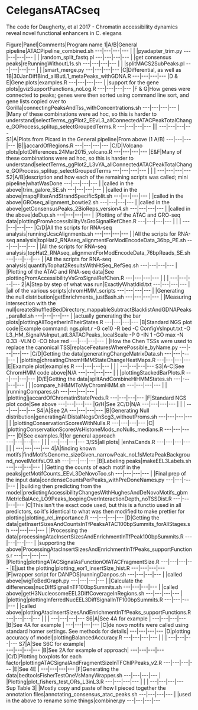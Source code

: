 # CelegansATACseq
The code for Daugherty, et al 2017 - Chromatin accessibility dynamics reveal novel functional enhancers in C. elegans


Figure|Panel|Comments|Program name
1|A/B|General pipeline|ATACPipeline_combined.sh
---|---|---|---
	|	|	|pyadapter_trim.py
---|---|---|---
	|	|	|random_split_fastq.pl
---|---|---|---
	|	|get consensus peaks|reRunningWithoutL1s.sh
---|---|---|---
	|	|	|splitMACS2SubPeaks.pl
---|---|---|---
	|	|	|smart_merge.py
---|---|---|---
	|C|Differential, as well as 1B|30JanDiffBind_allButL1_metaPeaks_withGDNA.R
---|---|---|---
	|D & E|Gene plots|examples.R
---|---|---|---
	|	|support for the gene plots|gvizSupportFunctions_noLog.R
---|---|---|---
	|F & G|How genes were connected to peaks; genes were then sorted using command line sort, and gene lists copied over to Gorilla|connectingPeaksAndTss_withConcentrations.sh
---|---|---|---
	|	|Many of these combinations were ad hoc, so this is harder to understand|selectTerms_ggPlot2_EEvL3_allConnectedATACPeakTotalChange_GOProcess_splitup_selectGroupedTerms.R
---|---|---|---
|||
---|---|---|---			
S1|A|Plots from Picard in the General pipeline|From above (1 A/B)
---|---|---|---
	|B||jaccardOfRegions.R
---|---|---|---
	|C/D|Volcano plots|plotDifferences.24Mar2015_volcano.R
---|---|---|---
	|E&F|Many of these combinations were ad hoc, so this is harder to understand|selectTerms_ggPlot2_L3vYA_allConnectedATACPeakTotalChange_GOProcess_splitup_selectGroupedTerms
---|---|---|---
	|	|	|
---|---|---|---
S2|A/B|description and how each of the remaining scripts was called; mini pipeline|whatWasDone
---|---|---|---
	|	|called in the above|trim_galore_SE.sh
---|---|---|---
	|	|called in the above|mapqFilterAndStrandSpecificSplit.sh
---|---|---|---
	|	|called in the above|GROseq_alignment_bowtie2.sh
---|---|---|---
	|	|called in the above|getConsensusPeaks_2BioReps_version4.sh
---|---|---|---
	|	|called in the above|deDup.sh
---|---|---|---
	|	|Plotting of the ATAC and GRO-seq data|plottingPromAccessibilityVsGroSignalRefChen.R
---|---|---|---
	|	|	|
---|---|---|---
	|C/D|All the scripts for RNA-seq analysis|runningUcscAlignments.sh
---|---|---|---
	|	|All the scripts for RNA-seq analysis|topHat2_RNAseq_alignmentForModEncodeData_36bp_PE.sh
---|---|---|---
	|	|All the scripts for RNA-seq analysis|topHat2_RNAseq_alignmentForModEncodeData_76bpReads_SE.sh
---|---|---|---
	|	|All the scripts for RNA-seq analysis|quantifyTophat2ResultsWithHtSeq_RefSeq.sh
---|---|---|---
	|	|Plotting of the ATAC and RNA-seq data|See plottingPromAccessibilityVsGroSignalRefChen.R
---|---|---|---
	|	|	|
---|---|---|---
2|A|Step by step of what was run|ExactlyWhatIdid.txt
---|---|---|---
	|	|all of the various scripts|chromHMM_scripts
---|---|---|---
	|	|Generating the null distribution|getEnrichments_justBash.sh
---|---|---|---
	|	|Measuring intersection with the null|createShuffledBedDirectory_mappableSubtractBlacklistAndGDNAPeaks_parallel.sh
---|---|---|---
	|	|actually generating the bar plots|plottingAllTogetherInTheirStates.R
---|---|---|---
	|B|Standard NGS plot code|Example command: ngs.plot.r -G ce10 -R bed -C ConfigVsInput.txt -O L3_HM_SignalVsInput_atL3ATACPeaks_localScale -P 0 -IN 1 -GO max -N 0.33 -VLN 0 -CO blue:red
---|---|---|---
	|	|How the Chen TSSs were used to replace the canonical TSS|replaceFeaturesWherePossible_byName.py
---|---|---|---
	|C/D|Getting the data|generatingChangeMatrixData.sh
---|---|---|---
	|	|plotting|chreatingChromHMMStateChangeHeatMaps.R
---|---|---|---
	|E|Example plot|examples.R
---|---|---|---
	|	|	|
---|---|---|---
S3|A-C|See ChromHMM code above|N/A
---|---|---|---
	|	|	|plottingStackedBarPlots.R
---|---|---|---
	|D/E|Getting the data|splitAndCombineHiHMMStates.sh
---|---|---|---
	|	|	|compare_hiHMMToMyChromHMM.sh
---|---|---|---
	|	|	|runningCompares.sh
---|---|---|---
	|	|plotting|jaccardOfChromatinStatePreds.R
---|---|---|---
	|F|Standard NGS plot code|See above
---|---|---|---
	|G/H|See 2C/D|N/A
---|---|---|---
	|	|	|
---|---|---|---
S4|A|See 2A
---|---|---|---
	|B|Generating Null distribution|generatingAllDistalNegsOnScg3_withoutProms.sh
---|---|---|---
	|	|	|plottingConservationScoresWithNulls.R
---|---|---|---
	|C|	|plottingConservationScoresVsHistoneMods_noNulls_medians.R
---|---|---|---
	|D|See examples.R|for general approach	
---|---|---|---
	|	|	|
---|---|---|---
3/S5|all plots|	|enhsCands.R
---|---|---|---
	|	|	|
---|---|---|---
4|A|finding known motifs|findMotifsGenome_sizeGiven_narrowPeak_noL1sMetaPeakBackground_novelMotifsLO9.sh
---|---|---|---
	|B|Labeling peaks|makeEEL3Labels.sh
---|---|---|---
	|	|Getting the counts of each motif in the peaks|getMotifCounts_EEvL3DeNovoToo.sh
---|---|---|---
	|	|Final prep of the input data|condenseCountsPerPeaks_withPreDoneNames.py
---|---|---|---
	|	|building then predicting from the model|predictingAccessibilityChangesWithHughesAndDeNovoMotifs_gbmMetricBalAcc_LO9Peaks_loopingOverInteractionDepth_noTSSDist.R
---|---|---|---
	|C|This isn't the exact code used, but this is a functio used in all predictors, so it's identical to what was then modified to make prettier for plotting|plotting_rel_importance.R
---|---|---|---
	|D|Getting the data|getInsertSizesAndCountsInTfPeaksATAC100bpSummits_forAllStages.sh
---|---|---|---
	|	|Processing the data|processingAtacInsertSizesAndEnrichmentInTfPeak100bpSummits.R
---|---|---|---
	|	|supporting the above|ProcessingAtacInsertSizesAndEnrichmentInTfPeaks_supportFunctions.r
---|---|---|---
	|	|Plotting|plottingATACSignalAsFunctionOfATACFragmentSize.R
---|---|---|---
	|E|just the plotting|plotting_eor1_insertSize_hist.R
---|---|---|---
	|F|wrapper script for DANPOS|runningDanpos.sh
---|---|---|---
	|	|called above|wigToBedGraph.py
---|---|---|---
	|	|Calculate the differences|nucDiffSignalInTF100bpSummits.sh
---|---|---|---
	|	|called above|getH3NucleosomeEEL3DiffCoverageInRegions.sh
---|---|---|---
	|	|plotting|plottingInferredNucEEL3DiffSignalInTF100bpSummits.R
---|---|---|---
	|	|called above|plottingAtacInsertSizesAndEnrichmentInTfPeaks_supportFunctions.R
---|---|---|---
	|	|	|
---|---|---|---
S6|A|See 4A for example	|
---|---|---|---
	|B|See 4A for example	|
---|---|---|---
	|C|de  novo motifs were called using standard homer settings. See methods for details|
---|---|---|---
	|D|plotting accuracy of model|plottingBalancedAccuracy.R
---|---|---|---
	|	|	|
---|---|---|---
S7|A|See S6C for example|	
---|---|---|---
	|B|See 2A for example of approach|
---|---|---|---
	|C/D|Plotting boxplots for each factor|plottingATACSignalAndFragmentSizeInTFChIPPeaks_v2.R
---|---|---|---
	|E|See 4E	|
---|---|---|---
	|F|Generating the data|bedtoolsFisherTestOneVsManyWrapper.sh
---|---|---|---
	|	|Plotting|plot_fishers_test_ORs_L3inL3.R
---|---|---|---
	|	|	|
---|---|---|---
Sup Table 3|	|Mostly copy and paste of how I pieced together the annotation files|annotating_consensus_atac_peaks.sh
---|---|---|---
	|	|used in the above to rename some things|combiner.py
---|---|---|---
